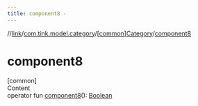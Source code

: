 ```yaml
---
title: component8 -
---
```

//[link](../../index.md)/[com.tink.model.category](../index.md)/[[common]Category](index.md)/[component8](component8.md)



# component8  
[common]  
Content  
operator fun [component8](component8.md)(): [Boolean](https://kotlinlang.org/api/latest/jvm/stdlib/kotlin/-boolean/index.html)  



